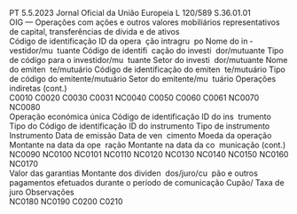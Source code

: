PT  5.5.2023 Jornal Oficial da União Europeia L 120/589
 S.36.01.01  
OIG — Operações com ações e outros valores mobiliários representativos de capital, transferências de dívida e de ativos  
Código de 
identificação 
ID da opera ­
ção intragru ­
po  Nome do in ­
vestidor/mu ­
tuante  Código de identifi ­
cação do investi ­
dor/mutuante  Tipo de código para 
o investidor/mu ­
tuante  Setor do investi ­
dor/mutuante  Nome do emiten ­
te/mutuário  Código de 
identificação 
do emiten ­
te/mutuário  Tipo de código do 
emitente/mutuário  Setor do 
emitente/mu ­
tuário  Operações 
indiretas  (cont.)  
C0010  C0020  C0030  C0031  NC0040  C0050  C0060  C0061  NC0070  NC0080  
Operação 
económica 
única  Código de 
identificação 
ID do ins ­
trumento  Tipo do Código de 
identificação ID do 
instrumento  Tipo de instrumento  Instrumento  Data de emissão  Data de ven ­
cimento  Moeda da operação  Montante na 
data da ope ­
ração  Montante na 
data da co ­
municação  (cont.)  
NC0090  NC0100  NC0101  NC0110  NC0120  NC0130  NC0140  NC0150  NC0160  NC0170  
Valor das 
garantias  Montante 
dos dividen ­
dos/juro/cu ­
pão e outros 
pagamentos 
efetuados 
durante o 
período de 
comunicação  Cupão/ Taxa de juro  Observações  
NC0180  NC0190  C0200  C0210
